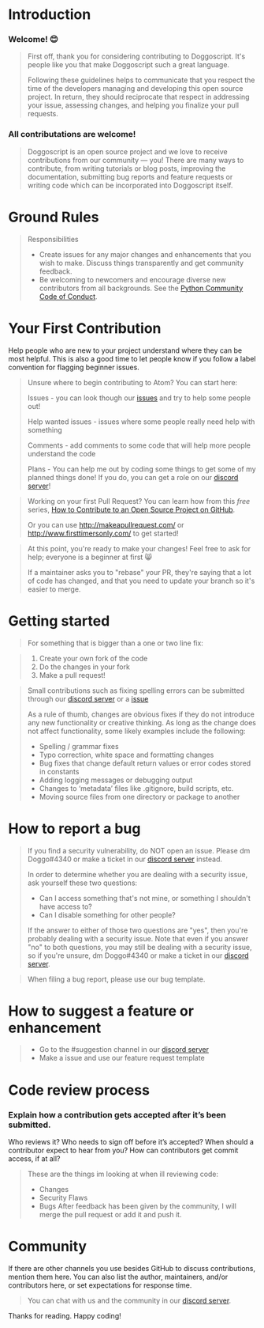 # Introduction

### Welcome! :blush:

>First off, thank you for considering contributing to Doggoscript. It's people like you that make Doggoscript such a great language.
>
>Following these guidelines helps to communicate that you respect the time of the developers managing and developing this open source project. In return, they should reciprocate that respect in addressing your issue, assessing changes, and helping you finalize your pull requests.

### All contributations are welcome!

> Doggoscript is an open source project and we love to receive contributions from our community — you! There are many ways to contribute, from writing tutorials or blog posts, improving the documentation, submitting bug reports and feature requests or writing code which can be incorporated into Doggoscript itself.

# Ground Rules

> Responsibilities
> * Create issues for any major changes and enhancements that you wish to make. Discuss things transparently and get community feedback.
> * Be welcoming to newcomers and encourage diverse new contributors from all backgrounds. See the [Python Community Code of Conduct](https://www.python.org/psf/codeofconduct/).

# Your First Contribution
Help people who are new to your project understand where they can be most helpful. This is also a good time to let people know if you follow a label convention for flagging beginner issues.

> Unsure where to begin contributing to Atom? You can start here:
>
> Issues - you can look though our [issues](https://github.com/Taromaruu/Doggoscript/issues) and try to help some people out!
> 
> Help wanted issues - issues where some people really need help with something
>
> Comments - add comments to some code that will help more people understand the code
>
> Plans - You can help me out by coding some things to get some of my planned things done! If you do, you can get a role on our [discord server](https://discord.gg/TejQ4uqYVk)!

> Working on your first Pull Request? You can learn how from this *free* series, [How to Contribute to an Open Source Project on GitHub](https://egghead.io/series/how-to-contribute-to-an-open-source-project-on-github).
>
> Or you can use http://makeapullrequest.com/ or http://www.firsttimersonly.com/ to get started!

>At this point, you're ready to make your changes! Feel free to ask for help; everyone is a beginner at first :smile_cat:
>
>If a maintainer asks you to "rebase" your PR, they're saying that a lot of code has changed, and that you need to update your branch so it's easier to merge.

# Getting started

>For something that is bigger than a one or two line fix:

>1. Create your own fork of the code
>2. Do the changes in your fork
>3. Make a pull request!

> Small contributions such as fixing spelling errors can be submitted through our [discord server](https://discord.gg/TejQ4uqYVk) or a [issue](https://github.com/Taromaruu/Doggoscript/issues) 
>
>As a rule of thumb, changes are obvious fixes if they do not introduce any new functionality or creative thinking. As long as the change does not affect functionality, some likely examples include the following:
>* Spelling / grammar fixes
>* Typo correction, white space and formatting changes
>* Bug fixes that change default return values or error codes stored in constants
>* Adding logging messages or debugging output
>* Changes to ‘metadata’ files like .gitignore, build scripts, etc.
>* Moving source files from one directory or package to another

# How to report a bug
> If you find a security vulnerability, do NOT open an issue. Please dm Doggo#4340 or make a ticket in our [discord server](https://discord.gg/TejQ4uqYVk) instead.
>
> In order to determine whether you are dealing with a security issue, ask yourself these two questions:
> * Can I access something that's not mine, or something I shouldn't have access to?
> * Can I disable something for other people?
>
> If the answer to either of those two questions are "yes", then you're probably dealing with a security issue. Note that even if you answer "no" to both questions, you may still be dealing with a security issue, so if you're unsure, dm Doggo#4340 or make a ticket in our [discord server](https://discord.gg/TejQ4uqYVk).

> When filing a bug report, please use our bug template.

# How to suggest a feature or enhancement
> * Go to the #suggestion channel in our [discord server](https://discord.gg/TejQ4uqYVk)
> * Make a issue and use our feature request template

# Code review process
### Explain how a contribution gets accepted after it’s been submitted.
Who reviews it? Who needs to sign off before it’s accepted? When should a contributor expect to hear from you? How can contributors get commit access, if at all?

> These are the things im looking at when ill reviewing code:
> * Changes
> * Security Flaws
> * Bugs
> After feedback has been given by the community, I will merge the pull request or add it and push it.

# Community
If there are other channels you use besides GitHub to discuss contributions, mention them here. You can also list the author, maintainers, and/or contributors here, or set expectations for response time.

> You can chat with us and the community in our [discord server](https://discord.gg/TejQ4uqYVk).

Thanks for reading. Happy coding!

